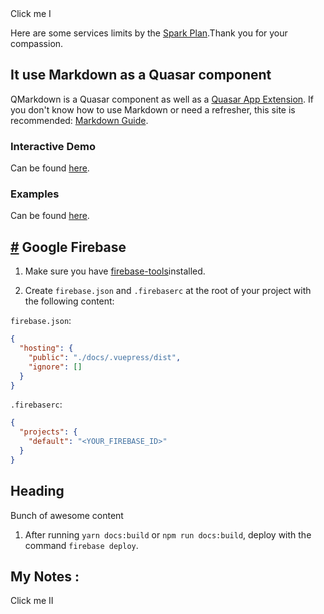 <div class="q-pa-xl" vue-cmp-wrapper>
 <vue-cmp import="src/components/notes"><notes/></vue-cmp>
</div>  
<div class="row flex-center" vue-cmp-wrapper>
<vue-cmp>
   <q-btn round size="sm" color="accent" class="q-pa-md" @click="clg" >
            Click me I
   </q-btn>
</vue-cmp>
</div>

Here are some services limits by the [Spark Plan](https://firebase.google.com/pricing?authuser=0).Thank you for your compassion.

## It use Markdown as a Quasar component

 QMarkdown is a Quasar component as well as a [Quasar App Extension](https://v1.quasar.dev/app-extensions/introduction).
 If you don't know how to use Markdown or need a refresher,
 this site is recommended: [Markdown Guide](https://www.markdownguide.org/).
 
 ### Interactive Demo
Can be found [here](https://quasarframework.github.io/quasar-ui-qmarkdown/demo).

 ### Examples
Can be found [here](https://quasarframework.github.io/quasar-ui-qmarkdown/examples).


## [#](https://console.firebase.google.com) Google Firebase


1.  Make sure you have [firebase-tools](https://www.npmjs.com/package/firebase-tools)installed.

2.  Create `firebase.json` and `.firebaserc` at the root of your project with the following content:

`firebase.json`:

```json
{
  "hosting": {
    "public": "./docs/.vuepress/dist",
    "ignore": []
  }
}
```

`.firebaserc`:

```json
{
  "projects": {
    "default": "<YOUR_FIREBASE_ID>"
  }
}
```
<section>
  <h1>Heading</h1>
  <p>Bunch of awesome content</p>
</section>

1.  After running `yarn docs:build` or `npm run docs:build`, deploy with the command `firebase deploy`.

## My Notes :


<vue-cmp>
   <q-btn round size="sm" color="accent" @click="clg">
            Click me II
   </q-btn>
</vue-cmp>
